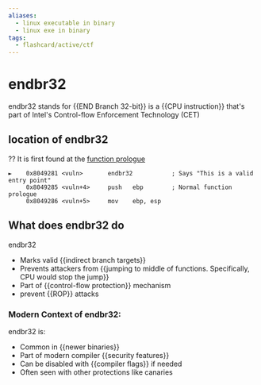 ```yaml
---
aliases:
  - linux executable in binary 
  - linux exe in binary 
tags:
  - flashcard/active/ctf
---
```


# endbr32

endbr32 stands for {{END Branch 32-bit}} is a {{CPU instruction}} that's part of Intel's Control-flow Enforcement Technology (CET) 

## location of endbr32
??
It is first found at the [function prologue](<start of function.md>)
```
►    0x8049281 <vuln>       endbr32           ; Says "This is a valid entry point"
     0x8049285 <vuln+4>     push   ebp        ; Normal function prologue
     0x8049286 <vuln+5>     mov    ebp, esp
```

## What does endbr32 do  
endbr32  
- Marks valid {{indirect branch targets}}
- Prevents attackers from {{jumping to middle of functions. Specifically, CPU would stop the jump}}
- Part of {{control-flow protection}} mechanism
- prevent {{ROP}} attacks 



### Modern Context of endbr32:
endbr32 is:
- Common in {{newer binaries}}
- Part of modern compiler {{security features}}
- Can be disabled with {{compiler flags}} if needed
- Often seen with other protections like canaries 
